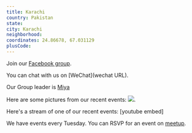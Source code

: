 ```yaml
---
title: Karachi
country: Pakistan
state: 
city: Karachi
neighborhood: 
coordinates: 24.86678, 67.031129
plusCode:
---
```

Join our [Facebook group](https://www.facebook.com/groups/free.code.camp.karachi).

You can chat with us on [WeChat](wechat URL).

Our Group leader is [Miya](freecodecamp.org/miya)

Here are some pictures from our recent events:
![](https://scontent-dft4-2.xx.fbcdn.net/v/t31.0-8/15540670_1331999546839680_5176531604756879523_o.jpg?oh=e317ab8061200796d9efbff660d5c66d&oe=5954B95E).

Here's a stream of one of our recent events:
[youtube embed]

We have events every Tuesday. You can RSVP for an event on [meetup](meetupurl).
